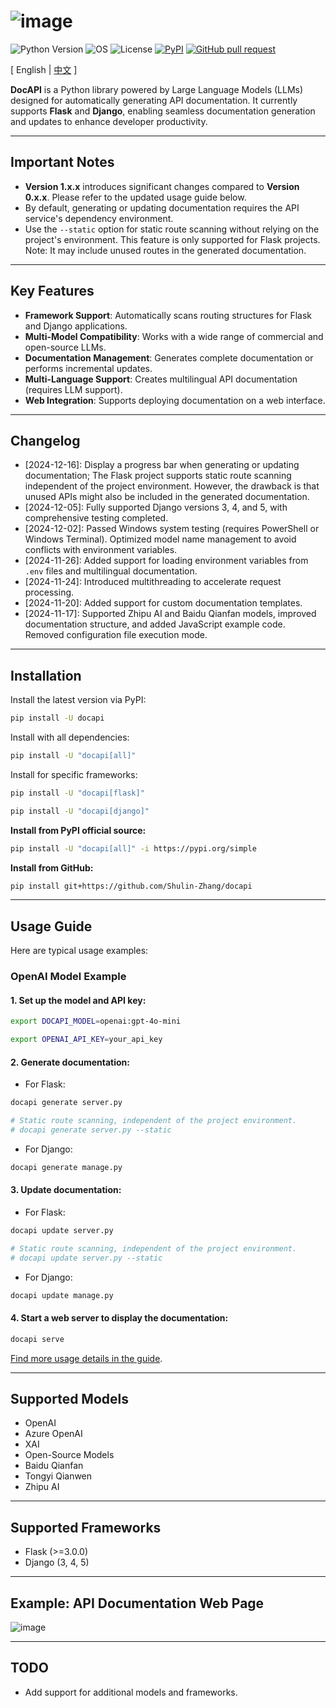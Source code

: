 # ![image](assets/logo.png)

![Python Version](https://img.shields.io/badge/python-3.8+-aff.svg)
![OS](https://img.shields.io/badge/os-windows%20|%20linux%20|%20macos-blue)
![License](https://img.shields.io/badge/license-Apache%202-dfd.svg)
[![PyPI](https://img.shields.io/pypi/v/docapi)](https://pypi.org/project/docapi/)
[![GitHub pull request](https://img.shields.io/badge/PRs-welcome-blue)](https://github.com/Shulin-Zhang/docapi/pulls)

\[ English | [中文](README_zh.md) \]

**DocAPI** is a Python library powered by Large Language Models (LLMs) designed for automatically generating API documentation. It currently supports **Flask** and **Django**, enabling seamless documentation generation and updates to enhance developer productivity.

---

## Important Notes

- **Version 1.x.x** introduces significant changes compared to **Version 0.x.x**. Please refer to the updated usage guide below.  
- By default, generating or updating documentation requires the API service's dependency environment.  
- Use the `--static` option for static route scanning without relying on the project's environment. This feature is only supported for Flask projects. Note: It may include unused routes in the generated documentation.  

---

## Key Features

- **Framework Support**: Automatically scans routing structures for Flask and Django applications.  
- **Multi-Model Compatibility**: Works with a wide range of commercial and open-source LLMs.  
- **Documentation Management**: Generates complete documentation or performs incremental updates.  
- **Multi-Language Support**: Creates multilingual API documentation (requires LLM support).  
- **Web Integration**: Supports deploying documentation on a web interface.

---

## Changelog

- [2024-12-16]: Display a progress bar when generating or updating documentation; The Flask project supports static route scanning independent of the project environment. However, the drawback is that unused APIs might also be included in the generated documentation.  
- [2024-12-05]: Fully supported Django versions 3, 4, and 5, with comprehensive testing completed.  
- [2024-12-02]: Passed Windows system testing (requires PowerShell or Windows Terminal). Optimized model name management to avoid conflicts with environment variables.  
- [2024-11-26]: Added support for loading environment variables from `.env` files and multilingual documentation.  
- [2024-11-24]: Introduced multithreading to accelerate request processing.  
- [2024-11-20]: Added support for custom documentation templates.  
- [2024-11-17]: Supported Zhipu AI and Baidu Qianfan models, improved documentation structure, and added JavaScript example code. Removed configuration file execution mode.  
---

## Installation

Install the latest version via PyPI:

```bash
pip install -U docapi
```

Install with all dependencies:

```bash
pip install -U "docapi[all]"
```

Install for specific frameworks:

```bash
pip install -U "docapi[flask]"
```

```bash
pip install -U "docapi[django]"
```

**Install from PyPI official source:**

```bash
pip install -U "docapi[all]" -i https://pypi.org/simple
```

**Install from GitHub:**

```bash
pip install git+https://github.com/Shulin-Zhang/docapi
```

---

## Usage Guide

Here are typical usage examples:

### OpenAI Model Example

#### 1. Set up the model and API key:
```bash
export DOCAPI_MODEL=openai:gpt-4o-mini

export OPENAI_API_KEY=your_api_key
```

#### 2. Generate documentation:
- For Flask:
```bash
docapi generate server.py

# Static route scanning, independent of the project environment.
# docapi generate server.py --static
```
- For Django:
```bash
docapi generate manage.py
```

#### 3. Update documentation:
- For Flask:
```bash
docapi update server.py

# Static route scanning, independent of the project environment.
# docapi update server.py --static
```

- For Django:
```bash
docapi update manage.py
```

#### 4. Start a web server to display the documentation:
```bash
docapi serve
```

[Find more usage details in the guide](USAGE.md).

---

## Supported Models

- OpenAI  
- Azure OpenAI  
- XAI  
- Open-Source Models  
- Baidu Qianfan  
- Tongyi Qianwen  
- Zhipu AI  

---

## Supported Frameworks

- Flask (>=3.0.0)  
- Django (3, 4, 5)  

---

## Example: API Documentation Web Page

![image](assets/example1.png)

---

## TODO

- Add support for additional models and frameworks.  
